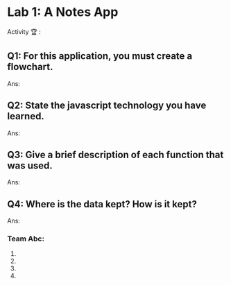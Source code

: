 # Lab 1: A Notes App

Activity 🏆 :
## Q1: For this application, you must create a flowchart.
Ans:

## Q2: State the javascript technology you have learned.
Ans:

## Q3: Give a brief description of each function that was used.
Ans:

## Q4: Where is the data kept? How is it kept?
Ans:


### Team Abc:
1.
2.
3.
4.